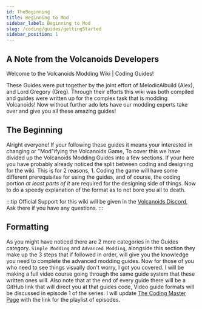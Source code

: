 ```yaml
---
id: TheBeginning
title: Beginning to Mod
sidebar_label: Beginning to Mod
slug: /coding/guides/gettingStarted
sidebar_position: 1
---
```


## A Note from the Volcanoids Developers

Welcome to the Volcanoids Modding Wiki | Coding Guides!

These Guides were put together by the joint effort of MelodicAlbuild (Alex), and Lord Gregory (Greg). Through their efforts
this wiki was both compiled and guides were written up for the complex task that is modding Volcanoids! Now without further
ado lets have our modding experts take over and give you all these amazing guides!

## The Beginning

Alright everyone! If your following these guides it means your interested in changing or "Mod"ifying the Volcanoids Game,
To cover this we have divided up the Volcanoids Modding Guides into a few sections. If your here you have probably already
noticed the split between coding and designing for the wiki. This is for 2 reasons, 1. Coding the game will have some
different prerequisites for using the guides, and of course, the coding portion *at least parts of it* are required for
the designing side of things. Now to do a speedy explanation of the format as to not bore you all to death.

:::tip
Official Support for this wiki will be given in the [Volcanoids Discord](https://discord.gg/volcanoids), Ask there if you have any questions.
:::

## Formatting

As you might have noticed there are 2 more categories in the Guides category. `Simple Modding` and `Advanced Modding`, alongside this section they make up the 3 steps that if followed in order, will give you the knowledge you need to complete the advanced modding guides. Now for those of you who need to see things visually don't worry, I got you covered. I will be making a full video course going through the same guide system that these written ones will. Also note that at the end of every guide there will be a GitHub link that will direct you at that guides code, Video guide formats will be discussed in episode 1 of the series. I will update [The Coding Master Page](/coding/) with the link for the playlist of episodes.
